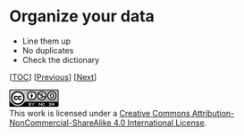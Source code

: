# Organize your data

-   Line them up
-   No duplicates
-   Check the dictionary

[[TOC](README.md "Table of Contents")]
[[Previous](doc/decide.md "Decision, decision")]
[[Next](doc/object.md "I object")]

![CC BY-NC-SA 4.0](../image/cc.png "CC BY-NC-SA 4.0") \
This work is licensed under a [Creative Commons Attribution-NonCommercial-ShareAlike 4.0 International License](https://creativecommons.org/licenses/by-nc-sa/4.0/legalcode).
